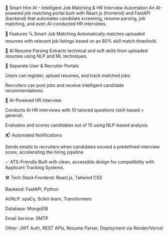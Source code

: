 🚀 Smart Hire AI – Intelligent Job Matching & HR Interview Automation
An AI-powered job matching portal built with React.js (frontend) and FastAPI (backend) that automates candidate screening, resume parsing, job matching, and even AI-conducted HR interviews.

🧠 Features
🔍 Smart Job Matching
Automatically matches uploaded resumes with relevant job listings based on an 80% skill match threshold.

📄 AI Resume Parsing
Extracts technical and soft skills from uploaded resumes using NLP and ML techniques.

👤 Separate User & Recruiter Portals

Users can register, upload resumes, and track matched jobs.

Recruiters can post jobs and receive intelligent candidate recommendations.

🤖 AI-Powered HR Interview

Conducts AI HR interviews with 10 tailored questions (skill-based + general).

Evaluates and scores candidates out of 10 using NLP-based analysis.

📬 Automated Notifications

Sends emails to recruiters when candidates exceed a predefined interview score, accelerating the hiring pipeline.

✅ ATS-Friendly
Built with clean, accessible design for compatibility with Applicant Tracking Systems.

🛠 Tech Stack
Frontend: React.js, Tailwind CSS

Backend: FastAPI, Python

AI/NLP: spaCy, Scikit-learn, Transformers

Database: MongoDB

Email Service: SMTP

Other: JWT Auth, REST APIs, Resume Parser, Deployment via Render/Vercel
